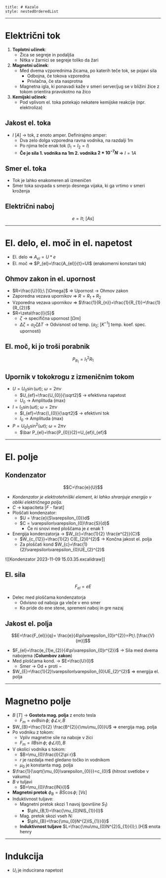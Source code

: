 ```table-of-contents
title: # Kazalo
style: nestedOrderedList
```
---
# Električni tok
1. **Toplotni učinek**:
	- Žica se segreje in podaljša
	- Nitka v žarnici se segreje toliko da žari
2. **Magnetni učinek**:
	- Med dvema vzporednima žicama, po katerih teče tok, se pojavi sila 
		- Odbojna, če tokova vzporedna
		- Privlačna, če sta nasprotna
	- Magnetna igla, ki ponavadi kaže v smeri server/jug se v bližini žice z tokom orientira pravokotno na žico
3. **Kemijski učinek**:
	- Pod vplivom el. toka potekajo nekatere kemijske reakcije (npr. elektroliza)
## Jakost el. toka
- $I\ [A]$ -> tok, z enoto amper. Definirajmo amper:
	- Dva zelo dolga vzporedna ravna vodnika, na razdalji 1m
	- Po njima teče enak tok ($I_{1}=I_{2}=I$)
	- **Če je sila 1. vodnika na 1m 2. vodnika $2*10^{-7}N$** => $I=1A$
## Smer el. toka
- Tok je lahko enakomeren ali izmeničen
- Smer toka sovpada s smerjo desnega vijaka, ki ga vrtimo v smeri kroženja
## Električni naboj
$$e=It;\ [As]$$

---
# El. delo, el. moč in el. napetost
- El. delo => $A_{el}=U*e$
- El. moč => $P_{el}=\frac{A_{el}}{t}=UI$ (enakomerni konstani tok)
## Ohmov zakon in el. upornost
- $R=\frac{U}{I};\ [\Omega]$ => Upornost -> Ohmov zakon
- Zaporedna vezava upornikov => $R=R_{1}+R_{2}$
- Vzporedna vezava upornikov => $\frac{1}{R_{n}}=\frac{1}{R_{1}}+\frac{1}{R_{2}}$
- $R=\zeta\frac{l}{S}$
	- $\zeta$ -> specifična upornost \[$\Omega m$]
	- $\Delta\zeta=\alpha_{\zeta}\zeta\Delta T$ -> Odvisnost od temp. ($\alpha_{\zeta};\ [K^{-1}]$ temp. koef. spec. upornosti)
## El. moč, ki jo troši porabnik
$$P_{R_{1}}=I_{1}^{2}R_{1}$$
## Upornik v tokokrogu z izmeničnim tokom
- $U=U_{0}\sin(\omega t);\ \omega=2\pi\nu$
	- $U_{ef}=\frac{U_{0}}{\sqrt2}$ -> efektivna napetost
	- $U_{0}$ -> Amplituda (max)
- $I=I_{0}\sin(\omega t);\ \omega=2\pi\nu$
	- $I_{ef}=\frac{I_{0}}{\sqrt2}$ -> efektivni tok
	- $I_{0}$ -> Amplituda (max)
- $P=U_{0}I_{0}\sin^{2}(\omega t);\ \omega=2\pi\nu$
	- $\bar P_{el}=\frac{P_{0}}{2}=U_{ef}I_{ef}$
---
# El. polje
## Kondenzator
$$C=\frac{e}{U}$$
-  *Kondenzator je elektrotehniški element, ki lahko shranjuje energijo v obliki električnega polja.*
- $C$ -> kapaciteta \[$F$ - farat] 
- Ploščati kondenzator:
	- $U = \frac{e}{S\varepsilon_{0}}d$
	- $C = \varepsilon\varepsilon_{0}\frac{S}{d}$
		- Če ni snovi med ploščama je $\varepsilon$ enak 1
- Energija kondenzatorja -> $W_{c}=\frac{1}{2} \frac{e^{2}}{C}$
	- $W_{c_{12}}=\frac{1}{2} C(E_{2}l)^{2}$ -> Končna jakost el. polja
	- Za ploščati kond $W_{c}=\frac{1}{2}\varepsilon\varepsilon_{0}UE_{2}^{2}$

![[Kondenzator 2023-11-09 15.03.35.excalidraw]]
## El. sila
$$F_{el}=eE$$
- Delec med ploščama kondenzatorja
	- Odvisno od naboja ga vleče v eno smer
	- Ko pride do ene stene, spremeni naboj in gre nazaj
## Jakost el. polja
$$E=\frac{F_{el}}{q}= \frac{e}{4\pi\varepsilon_{0}r^{2}}=Pt;\ [\frac{V}{m}]$$
- $F_{el}=\frac{e_{1}e_{2}}{4\pi\varepsilon_{0}r^{2}}$ -> Sila med dvema nabojema (**Columbov zakon**)
- Med ploščama kond. -> $E=\frac{U}{l}$
	- Smer -> Od $+$ proti $-$
- $W_{E}=\frac{1}{2}\varepsilon\varepsilon_{0}UE_{2}^{2}$ => energija el. polja
---
# Magnetno polje
- $B\ [T]$ -> **Gostota mag. polja** z enoto tesla
	- $F_{m}=evB\sin\phi;\ \phi\angle v,B$
- $W_{B}=\frac{1}{2} \frac{B^{2}}{\mu\mu_{0}}U$ => energija mag. polja 
- Po vodniku z tokom:
	- Vpliv magnetne sile na naboje v žici
	- $F_{m}=IlB\sin\phi;\ \phi\angle l(I),B$
- V okolici vodnika s tokom:
	- $B=\mu_{0}\frac{I}{2\pi r}$
	- $r$ je razdalja med gledano točko in vodnikom
	- $\mu_{0}$ je konstanta mag. polja
- $\frac{1}{\sqrt{\mu_{0}\varepsilon_{0}}}=c_{0}$ (hitrost svetlobe v vakumu)
- $B$ v tuljavi
	- $B=\mu_{0}\frac{IN}{l}$
- **Magnetni pretok** $\phi_{B}=BS\cos\phi;\ [Vs]$
- Induktivnost tuljave:
	- Magnetni pretok skozi 1 navoj (površine $S_{1}$)
		- $\phi_{B,1}=\frac{\mu_{0}NIS_{1}}{l}$
	- Mag. pretok skozi vseh N:
		- $\phi_{B}=\frac{\mu_{0}N^{2}IS_{1}}{l}$
	- **Induktivnost tuljave** $L=\frac{\mu\mu_{0}N^{2}S_{1}}{l};\ [H]$ enota henry
---
# Indukcija
- $U_{i}$ je inducirana napetost